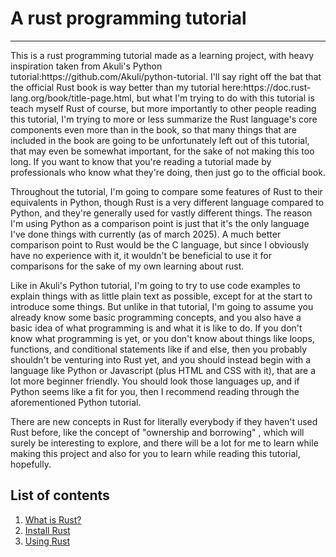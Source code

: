 # A rust programming tutorial
---
<p>This is a rust programming tutorial made as a learning project,
with heavy inspiration taken from Akuli's Python tutorial:https://github.com/Akuli/python-tutorial. 
I'll say right off the bat that the official Rust book is way better than my tutorial here:https://doc.rust-lang.org/book/title-page.html,
but what I'm trying to do with this tutorial is teach myself Rust of course, but more importantly to other people reading
this tutorial, I'm trying to more or less summarize the Rust language's core components even more than in the book, so that many
things that are included in the book are going to be unfortunately left out of this tutorial, that may even be somewhat important, for the sake of
not making this too long. If you want to know that you're reading a tutorial made by professionals who know what they're doing, then 
just go to the official book.<p>

<p>Throughout the tutorial, I'm going to compare some features of Rust to their equivalents in Python,
though Rust is a very different language compared to Python, and they're generally used for vastly
different things. The reason I'm using Python as a comparison point is just that it's the only language
I've done things with currently (as of march 2025). A much better comparison point to Rust would be
the C language, but since I obviously have no experience with it, it wouldn't be beneficial to use it 
for comparisons for the sake of my own learning about rust. <p>

<p> Like in Akuli's Python tutorial, I'm going to try to use code examples to explain things with as little
plain text as possible, except for at the start to introduce some things. But unlike in that tutorial, I'm going to assume you already know some basic
programming concepts, and you also have a basic idea of what programming is and what it is like to do.
If you don't know what programming is yet, or you don't know about things like loops, functions,
and conditional statements like if and else, then you probably shouldn't be venturing into Rust yet,
and you should instead begin with a language like Python or Javascript (plus HTML and CSS with it),
that are a lot more beginner friendly. You should look those languages up, and if Python seems like
a fit for you, then I recommend reading through the aforementioned Python tutorial. <p>

<p>There are new concepts in Rust for literally everybody if they haven't used Rust before, like the concept of "ownership and borrowing"
, which will surely be interesting to explore, and there will be a lot for me to learn while making this project and
also for you to learn while reading this tutorial, hopefully.<p>

## List of contents

1. [What is Rust?](https://github.com/olkku45/rust-tutorial/blob/main/tutorial/what-is-rust.md)
2. [Install Rust](https://github.com/olkku45/rust-tutorial/blob/main/tutorial/install-rust.md)
3. [Using Rust](https://github.com/olkku45/rust-tutorial/blob/main/tutorial/using-rust.md)